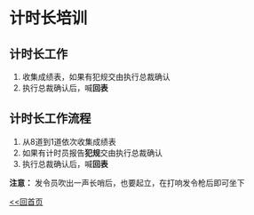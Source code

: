 # 计时长培训

## 计时长工作

1. 收集成绩表，如果有犯规交由执行总裁确认
2. 执行总裁确认后，喊**回表**

## 计时长工作流程

1. 从8道到1道依次收集成绩表
2. 如果有计时员报告**犯规**交由执行总裁确认
3. 执行总裁确认后，喊**回表**

**注意：** 发令员吹出一声长哨后，也要起立，在打响发令枪后即可坐下

[<<回首页](../README.md)